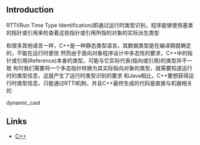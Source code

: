 ## Introduction


RTTI(Run Time Type Identification)即通过运行时类型识别，程序能够使用基类的指针或引用来检查着这些指针或引用所指的对象的实际派生类型

和很多其他语言一样，C++是一种静态类型语言。其数据类型是在编译期就确定的，不能在运行时更改
然而由于面向对象程序设计中多态性的要求，C++中的指针或引用(Reference)本身的类型，可能与它实际代表(指向或引用)的类型并不一致
有时我们需要将一个多态指针转换为其实际指向对象的类型，就需要知道运行时的类型信息，这就产生了运行时类型识别的要求
和Java相比，C++要想获得运行时类型信息，只能通过RTTI机制，并且C++最终生成的代码是直接与机器相关的


dynamic_cast






## Links

- [C++](/docs/CS/C++/C++.md)